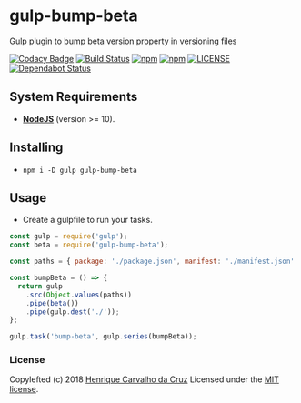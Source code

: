 # gulp-bump-beta

Gulp plugin to bump beta version property in versioning files

[![Codacy Badge](https://api.codacy.com/project/badge/Grade/1e831726c12b40f392acff9db4571ee4)](https://app.codacy.com/app/henriquecarv/gulp-bump-beta?utm_source=github.com&utm_medium=referral&utm_content=henriquecarv/gulp-bump-beta&utm_campaign=Badge_Grade_Settings)
[![Build Status](https://dev.azure.com/henriquecarvgit/henriquecarvgit/_apis/build/status/henriquecarv.gulp-bump-beta?branchName=master)](https://dev.azure.com/henriquecarvgit/henriquecarvgit/_build/latest?definitionId=8)
[![npm](https://img.shields.io/npm/v/gulp-bump-beta.svg)](https://www.npmjs.com/package/gulp-bump-beta)
[![npm](https://img.shields.io/npm/dt/gulp-bump-beta.svg)](https://www.npmjs.com/package/gulp-bump-beta)
[![LICENSE](https://img.shields.io/github/license/henriquecarv/gulp-bump-beta.svg)](./LICENSE)
[![Dependabot Status](https://api.dependabot.com/badges/status?host=github&repo=henriquecarv/gulp-bump-beta)](https://dependabot.com)

## System Requirements

- **[NodeJS](https://nodejs.org/en/)** (version >= 10).

## Installing

- `npm i -D gulp gulp-bump-beta`

## Usage

- Create a gulpfile to run your tasks.

```javascript
const gulp = require('gulp');
const beta = require('gulp-bump-beta');

const paths = { package: './package.json', manifest: './manifest.json' };

const bumpBeta = () => {
  return gulp
    .src(Object.values(paths))
    .pipe(beta())
    .pipe(gulp.dest('./'));
};

gulp.task('bump-beta', gulp.series(bumpBeta));
```

### License

Copylefted (c) 2018 [Henrique Carvalho da Cruz][1] Licensed under the [MIT license][2].

[1]: https://henriquecarv.com
[2]: ./LICENSE
